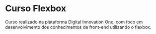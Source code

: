 # Curso Flexbox
Curso realizado na plataforma Digital Innovation One, com foco em desenvolvimento dos conhecimentos de front-end utilizando o flexbox.
